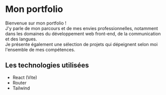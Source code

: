 # Mon portfolio
Bienvenue sur mon portfolio ! <br>
J'y parle de mon parcours et de mes envies professionnelles, notamment dans les domaines du développement web front-end, de la communication et des langues. <br>
Je présente également une sélection de projets qui dépeignent selon moi l'ensemble de mes compétences. <br>

## Les technologies utilisées
- React (Vite)
- Router
- Tailwind